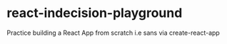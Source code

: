 # react-indecision-playground

Practice building a React App from scratch i.e sans via create-react-app
